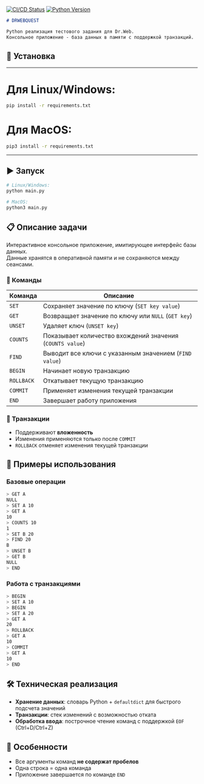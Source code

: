 [![CI/CD Status](https://github.com/svereshagin/drwebquest/workflows/Python%20CI%CD/badge.svg)](https://github.com/svereshagin/drwebquest/actions)
[![Python Version](https://img.shields.io/badge/python-3.12+-blue.svg)](https://www.python.org/)

```markdown
# DRWEBQUEST

Python реализация тестового задания для Dr.Web.  
Консольное приложение - база данных в памяти с поддержкой транзакций.
```
## 🚀 Установка
___
# Для Linux/Windows:
```bash
pip install -r requirements.txt
```

# Для MacOS:
```bash
pip3 install -r requirements.txt
```
___
## ▶️ Запуск

```bash
# Linux/Windows:
python main.py
```
```bash
# MacOS:
python3 main.py
```

## 📋 Описание задачи

Интерактивное консольное приложение, имитирующее интерфейс базы данных.  
Данные хранятся в оперативной памяти и не сохраняются между сеансами.

### 🔧 Команды

| Команда    | Описание                                                                 |
|------------|--------------------------------------------------------------------------|
| `SET`      | Сохраняет значение по ключу (`SET key value`)                           |
| `GET`      | Возвращает значение по ключу или `NULL` (`GET key`)                     |
| `UNSET`    | Удаляет ключ (`UNSET key`)                                              |
| `COUNTS`   | Показывает количество вхождений значения (`COUNTS value`)               |
| `FIND`     | Выводит все ключи с указанным значением (`FIND value`)                  |
| `BEGIN`    | Начинает новую транзакцию                                               |
| `ROLLBACK` | Откатывает текущую транзакцию                                           |
| `COMMIT`   | Применяет изменения текущей транзакции                                  |
| `END`      | Завершает работу приложения                                             |

### 🔄 Транзакции
- Поддерживают **вложенность**
- Изменения применяются только после `COMMIT`
- `ROLLBACK` отменяет изменения текущей транзакции

## 📝 Примеры использования

### Базовые операции
```bash
> GET A
NULL
> SET A 10
> GET A
10
> COUNTS 10
1
> SET B 20
> FIND 20
B
> UNSET B
> GET B
NULL
> END
```

### Работа с транзакциями
```bash
> BEGIN
> SET A 10
> BEGIN
> SET A 20
> GET A
20
> ROLLBACK
> GET A
10
> COMMIT
> GET A
10
> END
```

## 🛠️ Техническая реализация
- **Хранение данных**: словарь Python + `defaultdict` для быстрого подсчета значений
- **Транзакции**: стек изменений с возможностью отката
- **Обработка ввода**: построчное чтение команд с поддержкой `EOF` (Ctrl+D/Ctrl+Z)

## 📌 Особенности
- Все аргументы команд **не содержат пробелов**
- Одна строка = одна команда
- Приложение завершается по команде `END` 

```
